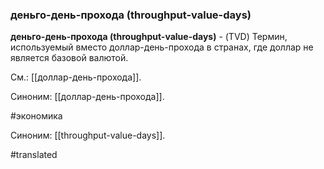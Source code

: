### деньго-день-прохода (throughput-value-days)

**деньго-день-прохода (throughput-value-days)** - (TVD) Термин, используемый вместо доллар-день-прохода в странах, где доллар не является базовой валютой.

См.: [[доллар-день-прохода]].

Синоним: [[доллар-день-прохода]].

#экономика

Синоним: [[throughput-value-days]].

#translated
